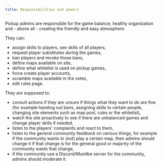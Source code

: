 ```yaml
---
title: Responsibilities and powers
---
```


Pickup admins are responsible for the game balance, healthy organization and - above all - creating the friendly and easy atmosphere.

They can:

- assign skills to players, see skills of all players,
- request player substitutes during the games,
- ban players and revoke those bans,
- define maps available on site,
- define what whitelist is used on pickup games,
- force create player accounts,
- scramble maps available in the votes,
- edit rules page.

They are supposed to:

- consult actions if they are unsure if things what they want to do are fine (for example handing out bans, assigning skills to certain people, changing site elements such as map pool, rules or the whitelist),
- watch the site proactively to see if there are unbalanced games and change player skills if needed,
- listen to the players' complaints and react to them,
- listen to the general community feedback on various things, for example if the community wants to (not) play a certain map, then admins should change it if that change is for the general good or majority of the community wants that change,
- if the community use a Discord/Mumlbe server for the community, admins should moderate it.
